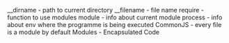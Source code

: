 __dirname - path to current directory
__filename - file name
require - function to use modules
module - info about current module
process - info about env where the programme is being executed
CommonJS - every file is a module by default
Modules - Encapsulated Code